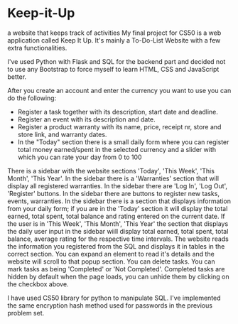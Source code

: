 # Keep-it-Up
a website that keeps track of activities
My final project for CS50 is a web application called Keep It Up.
It's mainly a To-Do-List Website with a few extra functionalities.

I've used Python with Flask and SQL for the backend part and decided not to use any Bootstrap to force myself to learn HTML, CSS and JavaScript better.

After you create an account and enter the currency you want to use you can do the following:

- Register a task together with its description, start date and deadline.
- Register an event with its description and date.
- Register a product warranty with its name, price, receipt nr, store and store link, and warranty dates.
- In the "Today" section there is a small daily form where you can register total money earned/spent in the selected currency and a slider with which you can rate your day from 0 to 100

There is a sidebar with the website sections 'Today', 'This Week', 'This Month', 'This Year'.
    In the sidebar there is a 'Warranties' section that will display all registered warranties.
    In the sidebar there are 'Log In', 'Log Out', 'Register' buttons.
    In the sidebar there are buttons to register new tasks, events, warranties.
    In the sidebar there is a section that displays information from your daily form; if you are in the 'Today' section it will display the total earned, total spent, total balance and rating entered on the current date.
    If the user is in 'This Week', 'This Month', 'This Year' the section that displays the daily user input in the sidebar wiill display total earned, total spent, total balance, average rating for the respective time intervals.
The website reads the information you registered from the SQL and displays it in tables in the correct section.
You can expand an element to read it's details and the website will scroll to that popup section.
You can delete tasks.
You can mark tasks as being 'Completed' or 'Not Completed'.
Completed tasks are hidden by default when the page loads, you can unhide them by clicking on the checkbox above.

I have used CS50 library for python to manipulate SQL.
I've implemented the same encryption hash method used for passwords in the previous problem set.
